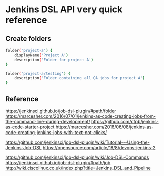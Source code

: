 # Jenkins DSL API very quick reference

## Create folders
```bash
folder('project-a') {
    displayName('Project A')
    description('Folder for project A')
}

folder('project-a/testing') {
    description('Folder containing all QA jobs for project A')
}
```




## Reference
https://jenkinsci.github.io/job-dsl-plugin/#path/folder
https://marcesher.com/2016/07/01/jenkins-as-code-creating-jobs-from-the-command-line-during-development/
https://github.com/cfpb/jenkins-as-code-starter-project
https://marcesher.com/2016/06/08/jenkins-as-code-creating-jenkins-jobs-with-text-not-clicks/


https://github.com/jenkinsci/job-dsl-plugin/wiki/Tutorial---Using-the-Jenkins-Job-DSL
https://opensource.com/article/18/8/devops-jenkins-2


https://github.com/jenkinsci/job-dsl-plugin/wiki/Job-DSL-Commands
https://jenkinsci.github.io/job-dsl-plugin/#path/job
http://wiki.ciscolinux.co.uk/index.php?title=Jenkins_DSL_and_Pipeline

